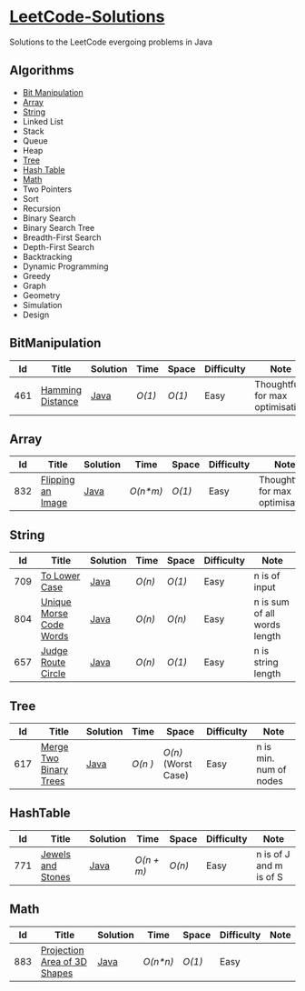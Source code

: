 # [LeetCode-Solutions](https://leetcode.com/problemset/algorithms/)

Solutions to the LeetCode evergoing problems in Java

## Algorithms
* [Bit Manipulation](https://github.com/architsingla13/LeetCode-Solutions#bitmanipulation)
* [Array](https://github.com/architsingla13/LeetCode-Solutions#array)
* [String](https://github.com/architsingla13/LeetCode-Solutions#string)
* Linked List
* Stack
* Queue
* Heap
* [Tree](https://github.com/architsingla13/LeetCode-Solutions#tree)
* [Hash Table](https://github.com/architsingla13/LeetCode-Solutions#hashtable)
* [Math](https://github.com/architsingla13/LeetCode-Solutions#math)
* Two Pointers
* Sort
* Recursion
* Binary Search
* Binary Search Tree
* Breadth-First Search
* Depth-First Search
* Backtracking
* Dynamic Programming
* Greedy
* Graph
* Geometry
* Simulation
* Design

## BitManipulation


|  Id  | Title           |  Solution       |  Time           | Space           | Difficulty    | Note|
|-----|---------------- | --------------- | --------------- | --------------- | ------------- |--------------|
|461| [Hamming Distance](https://leetcode.com/problems/hamming-distance/description/)      | [Java](./Algorithms/BitManipulation/HammingDistance.java)  | _O(1)_         | _O(1)_          | Easy         | Thoughtful for max optimisation |


## Array


|  Id  | Title           |  Solution       |  Time           | Space           | Difficulty    | Note|
|-----|---------------- | --------------- | --------------- | --------------- | ------------- |--------------|
|832| [Flipping an Image](https://leetcode.com/problems/flipping-an-image/description/)      | [Java](./Algorithms/Array/FlippingImage.java)  | _O(n*m)_         | _O(1)_          | Easy         | Thoughtful for max optimisation |


## String


|  Id  | Title           |  Solution       |  Time           | Space           | Difficulty    | Note|
|-----|---------------- | --------------- | --------------- | --------------- | ------------- |--------------|
|709| [To Lower Case ](https://leetcode.com/problems/to-lower-case/description/)      | [Java](./Algorithms/String/ToLowerCase.java)  | _O(n)_         | _O(1)_          | Easy         | n is of input|
|804| [Unique Morse Code Words](https://leetcode.com/problems/unique-morse-code-words/description/)      | [Java](./Algorithms/String/UniqueMorseCode.java)  | _O(n)_         | _O(n)_          | Easy         | n is sum of all words length|
|657| [Judge Route Circle](https://leetcode.com/problems/judge-route-circle/description/)      | [Java](./Algorithms/String/JudgeRouteCircle.java)  | _O(n)_         | _O(1)_          | Easy         | n is string length|


## Tree


|  Id  | Title           |  Solution       |  Time           | Space           | Difficulty    | Note|
|-----|---------------- | --------------- | --------------- | --------------- | ------------- |--------------|
|617| [Merge Two Binary Trees](https://leetcode.com/problems/merge-two-binary-trees/description/)      | [Java](./Algorithms/Tree/MergeTwoBinaryTrees.java)  | _O(n )_         | _O(n)_(Worst Case)          | Easy         | n is min. num of nodes|



## HashTable


|  Id  | Title           |  Solution       |  Time           | Space           | Difficulty    | Note|
|-----|---------------- | --------------- | --------------- | --------------- | ------------- |--------------|
|771| [Jewels and Stones](https://leetcode.com/problems/jewels-and-stones/description/)      | [Java](./Algorithms/HashTable/JewelsAndStones.java)  | _O(n + m)_         | _O(n)_          | Easy         | n is of J and m is of S |

## Math


|  Id  | Title           |  Solution       |  Time           | Space           | Difficulty    | Note|
|-----|---------------- | --------------- | --------------- | --------------- | ------------- |--------------|
|883| [Projection Area of 3D Shapes](https://leetcode.com/problems/projection-area-of-3d-shapes/)      | [Java](./Algorithms/Math/Projection.java)  | _O(n*n)_         | _O(1)_          | Easy         |  |


